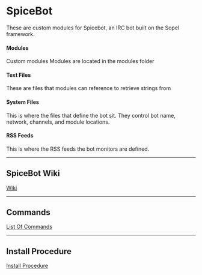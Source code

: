 # SpiceBot

These are custom modules for Spicebot, an IRC bot built on the Sopel framework.

#### Modules
Custom modules Modules are located in the modules folder

#### Text Files
These are files that modules can reference to retrieve strings from

#### System Files
This is where the files that define the bot sit. They control bot name, network, channels, and module locations.

#### RSS Feeds
This is where the RSS feeds the bot monitors are defined.
______________________________________

## SpiceBot Wiki

[Wiki](https://github.com/SpiceBot/SpiceBot/wiki)

______________________________________

## Commands

[List Of Commands](https://github.com/SpiceBot/SpiceBot/wiki/Modules)
______________________________________

## Install Procedure

[Install Procedure](https://github.com/SpiceBot/SpiceBot/wiki/Installation-Procedure)
